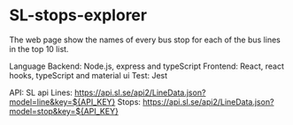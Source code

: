 # SL-stops-explorer


The web page show the names of every bus stop for each of the bus lines in the top 10 list.

Language
Backend: Node.js, express and typeScript
Frontend: React, react hooks, typeScript and material ui
Test: Jest

API: SL api 
Lines: https://api.sl.se/api2/LineData.json?model=line&key=${API_KEY}
Stops: https://api.sl.se/api2/LineData.json?model=stop&key=${API_KEY}
